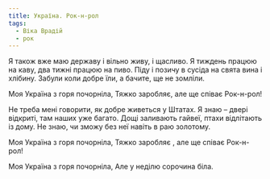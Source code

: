 ```yaml
---
title: Україна. Рок-н-рол
tags:
  - Віка Врадій
  - рок
---
```

Я  також вже маю державу і вільно живу, і щасливо.
Я тиждень працюю на каву, два тижні працюю на пиво.
Піду і позичу в сусіда на свята вина і хлібину.
Забули коли добре їли, а бачите, ще не зомліли.

Моя Україна з горя почорніла,
Тяжко заробляє, але ще співає
Рок-н-рол!

Не треба мені говорити, як добре живеться у Штатах.
Я знаю – двері відкриті, там наших уже багато.
Дощі заливають гайвеї, птахи відлітають із дому.
Не знаю, чи зможу без неї навіть в раю золотому.

Моя Україна з горя почорніла,
Тяжко заробляє , але ще співає
Рок-н-рол!

Моя Україна з горя почорніла,
Але у неділю сорочина біла.

